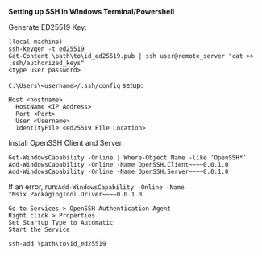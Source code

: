 **Setting up SSH in Windows Terminal/Powershell**

Generate ED25519 Key:
```
(local machine)
ssh-keygen -t ed25519
Get-Content \path\to\id_ed25519.pub | ssh user@remote_server "cat >> .ssh/authorized_keys"
<type user password>
```
`C:\Users\<username>/.ssh/config` setup:
```
Host <hostname>
  HostName <IP Address>
  Port <Port>
  User <Username>
  IdentityFile <ed25519 File Location>
```

Install OpenSSH Client and Server:
```
Get-WindowsCapability -Online | Where-Object Name -like ‘OpenSSH*’
Add-WindowsCapability -Online -Name OpenSSH.Client~~~~0.0.1.0
Add-WindowsCapability -Online -Name OpenSSH.Server~~~~0.0.1.0
```
If an error, run:`Add-WindowsCapability -Online -Name "Msix.PackagingTool.Driver~~~~0.0.1.0`
```
Go to Services > OpenSSH Authentication Agent
Right click > Properties
Set Startup Type to Automatic
Start the Service
```
`ssh-add \path\to\id_ed25519`